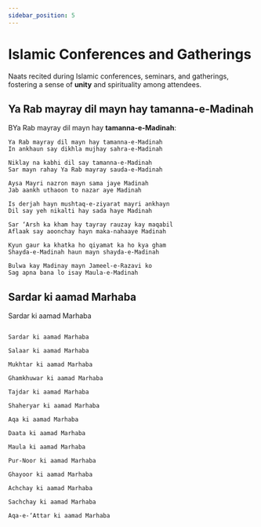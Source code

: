 ```yaml
---
sidebar_position: 5
---
```


# Islamic Conferences and Gatherings

Naats recited during Islamic conferences, seminars, and gatherings, fostering a sense of **unity** and spirituality among attendees.


## Ya Rab mayray dil mayn hay tamanna-e-Madinah
BYa Rab mayray dil mayn hay **tamanna-e-Madinah**:

```"
Ya Rab mayray dil mayn hay tamanna-e-Madinah
In ankhaun say dikhla mujhay sahra-e-Madinah

Niklay na kabhi dil say tamanna-e-Madinah
Sar mayn rahay Ya Rab mayray sauda-e-Madinah

Aysa Mayri nazron mayn sama jaye Madinah
Jab aankh uthaoon to nazar aye Madinah

Is derjah hayn mushtaq-e-ziyarat mayri ankhayn
Dil say yeh nikalti hay sada haye Madinah

Sar ‘Arsh ka kham hay tayray rauzay kay maqabil
Aflaak say aoonchay hayn maka-nahaaye Madinah

Kyun gaur ka khatka ho qiyamat ka ho kya gham
Shayda-e-Madinah haun mayn shayda-e-Madinah

Bulwa kay Madinay mayn Jameel-e-Razavi ko
Sag apna bana lo isay Maula-e-Madinah
```


## Sardar ki aamad Marhaba
Sardar ki aamad Marhaba

```"Sarkar ki aamad Marhaba

Sardar ki aamad Marhaba

Salaar ki aamad Marhaba

Mukhtar ki aamad Marhaba

Ghamkhuwar ki aamad Marhaba

Tajdar ki aamad Marhaba

Shaheryar ki aamad Marhaba

Aqa ki aamad Marhaba

Daata ki aamad Marhaba

Maula ki aamad Marhaba

Pur-Noor ki aamad Marhaba

Ghayoor ki aamad Marhaba

Achchay ki aamad Marhaba

Sachchay ki aamad Marhaba

Aqa-e-‘Attar ki aamad Marhaba
```
<!-- The static files are generated in the `build` folder.

## Deploy your site

Test your production build locally:

```bash
npm run serve
```

The `build` folder is now served at [http://localhost:3000/](http://localhost:3000/).

You can now deploy the `build` folder **almost anywhere** easily, **for free** or very small cost (read the **[Deployment Guide](https://docusaurus.io/docs/deployment)**). -->
